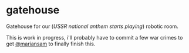 # gatehouse
Gatehouse for our (*USSR national anthem starts playing*) robotic room.

This is work in progress, i'll probably have to commit a few war crimes to get [@mariansam](https://github.com/mariansam) to finally finish this.
